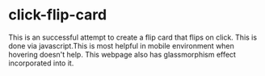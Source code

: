# click-flip-card
This is an successful attempt to create a flip card that flips on click.
This is done via javascript.This is most helpful in mobile environment when hovering doesn't help.
This webpage also has glassmorphism effect incorporated into it.
